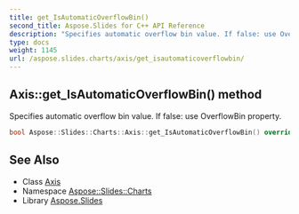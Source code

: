 ```yaml
---
title: get_IsAutomaticOverflowBin()
second_title: Aspose.Slides for C++ API Reference
description: "Specifies automatic overflow bin value. If false: use OverflowBin property."
type: docs
weight: 1145
url: /aspose.slides.charts/axis/get_isautomaticoverflowbin/
---
```

## Axis::get_IsAutomaticOverflowBin() method


Specifies automatic overflow bin value. If false: use OverflowBin property.

```cpp
bool Aspose::Slides::Charts::Axis::get_IsAutomaticOverflowBin() override
```

## See Also

* Class [Axis](../)
* Namespace [Aspose::Slides::Charts](../../)
* Library [Aspose.Slides](../../../)